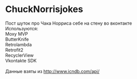 # ChuckNorrisjokes
Пост шуток про Чака Норриса себе на стену во вконтакте<br>
Используются:<br>
Moxy MVP<br>
ButterKnife<br>
Retrolambda<br>
Retrofit2<br>
RecyclerView<br>
Vkontakte SDK<br><br>
Данные взяты из http://www.icndb.com/api/
